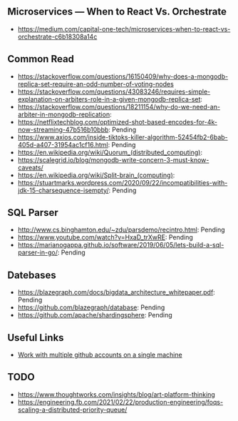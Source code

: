 ## Microservices — When to React Vs. Orchestrate

* https://medium.com/capital-one-tech/microservices-when-to-react-vs-orchestrate-c6b18308a14c

## Common Read


* https://stackoverflow.com/questions/16150409/why-does-a-mongodb-replica-set-require-an-odd-number-of-voting-nodes
* https://stackoverflow.com/questions/43083246/requires-simple-explanation-on-arbiters-role-in-a-given-mongodb-replica-set:  
* https://stackoverflow.com/questions/18211154/why-do-we-need-an-arbiter-in-mongodb-replication:  
* https://netflixtechblog.com/optimized-shot-based-encodes-for-4k-now-streaming-47b516b10bbb: Pending  
* https://www.axios.com/inside-tiktoks-killer-algorithm-52454fb2-6bab-405d-a407-31954ac1cf16.html: Pending 
* https://en.wikipedia.org/wiki/Quorum_(distributed_computing):  
* https://scalegrid.io/blog/mongodb-write-concern-3-must-know-caveats/  
* https://en.wikipedia.org/wiki/Split-brain_(computing):  
* https://stuartmarks.wordpress.com/2020/09/22/incompatibilities-with-jdk-15-charsequence-isempty/: Pending  


## SQL Parser

* http://www.cs.binghamton.edu/~zdu/parsdemo/recintro.html: Pending  
* https://www.youtube.com/watch?v=HxaD_trXwRE: Pending  
* https://marianogappa.github.io/software/2019/06/05/lets-build-a-sql-parser-in-go/: Pending  

## Datebases 

* https://blazegraph.com/docs/bigdata_architecture_whitepaper.pdf: Pending  
* https://github.com/blazegraph/database: Pending  
* https://github.com/apache/shardingsphere: Pending  

## Useful Links

* [Work with multiple github accounts on a single machine](https://gist.github.com/rahularity/86da20fe3858e6b311de068201d279e3)


## TODO

* https://www.thoughtworks.com/insights/blog/art-platform-thinking
* https://engineering.fb.com/2021/02/22/production-engineering/foqs-scaling-a-distributed-priority-queue/
